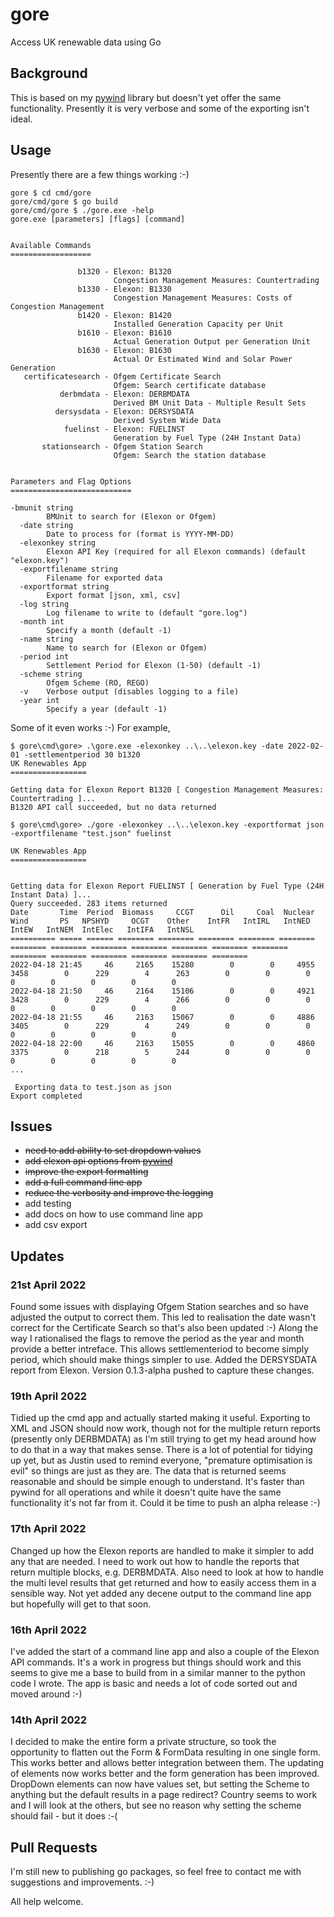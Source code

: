 # gore
Access UK renewable data using Go

## Background
This is based on my [pywind](https://github.com/zathras777/pywind) library but doesn't yet offer the same functionality.
Presently it is very verbose and some of the exporting isn't ideal.

## Usage

Presently there are a few things working :-)

```
gore $ cd cmd/gore
gore/cmd/gore $ go build
gore/cmd/gore $ ./gore.exe -help
gore.exe [parameters] [flags] [command]


Available Commands
==================

               b1320 - Elexon: B1320
                       Congestion Management Measures: Countertrading
               b1330 - Elexon: B1330
                       Congestion Management Measures: Costs of Congestion Management
               b1420 - Elexon: B1420
                       Installed Generation Capacity per Unit
               b1610 - Elexon: B1610
                       Actual Generation Output per Generation Unit
               b1630 - Elexon: B1630
                       Actual Or Estimated Wind and Solar Power Generation
   certificatesearch - Ofgem Certificate Search
                       Ofgem: Search certificate database
           derbmdata - Elexon: DERBMDATA
                       Derived BM Unit Data - Multiple Result Sets
          dersysdata - Elexon: DERSYSDATA
                       Derived System Wide Data
            fuelinst - Elexon: FUELINST
                       Generation by Fuel Type (24H Instant Data)
       stationsearch - Ofgem Station Search
                       Ofgem: Search the station database


Parameters and Flag Options
===========================

-bmunit string
        BMUnit to search for (Elexon or Ofgem)
  -date string
        Date to process for (format is YYYY-MM-DD)
  -elexonkey string
        Elexon API Key (required for all Elexon commands) (default "elexon.key")
  -exportfilename string
        Filename for exported data
  -exportformat string
        Export format [json, xml, csv]
  -log string
        Log filename to write to (default "gore.log")
  -month int
        Specify a month (default -1)
  -name string
        Name to search for (Elexon or Ofgem)
  -period int
        Settlement Period for Elexon (1-50) (default -1)
  -scheme string
        Ofgem Scheme (RO, REGO)
  -v    Verbose output (disables logging to a file)
  -year int
        Specify a year (default -1)
```

Some of it even works :-) For example,

```
$ gore\cmd\gore> .\gore.exe -elexonkey ..\..\elexon.key -date 2022-02-01 -settlementperiod 30 b1320   
UK Renewables App
=================

Getting data for Elexon Report B1320 [ Congestion Management Measures: Countertrading ]...
B1320 API call succeeded, but no data returned
```

```
$ gore\cmd\gore> ./gore -elexonkey ..\..\elexon.key -exportformat json -exportfilename "test.json" fuelinst

UK Renewables App
=================


Getting data for Elexon Report FUELINST [ Generation by Fuel Type (24H Instant Data) ]...
Query succeeded. 283 items returned
Date       Time  Period  Biomass     CCGT      Oil     Coal  Nuclear     Wind       PS   NPSHYD     OCGT    Other    IntFR   IntIRL   IntNED    IntEW   IntNEM  IntElec   IntIFA   IntNSL 
========== ===== ====== ======== ======== ======== ======== ======== ======== ======== ======== ======== ======== ======== ======== ======== ======== ======== ======== ======== ========
2022-04-18 21:45     46     2165    15280        0        0     4955     3458        0      229        4      263        0        0        0        0        0        0        0        0
2022-04-18 21:50     46     2164    15106        0        0     4921     3428        0      229        4      266        0        0        0        0        0        0        0        0
2022-04-18 21:55     46     2163    15067        0        0     4886     3405        0      229        4      249        0        0        0        0        0        0        0        0
2022-04-18 22:00     46     2163    15055        0        0     4860     3375        0      218        5      244        0        0        0        0        0        0        0        0
...

 Exporting data to test.json as json
Export completed
```

## Issues

- ~~need to add ability to set dropdown values~~
- ~~add elexon api options from [pywind](https://github.com/zathras777/pywind)~~
- ~~improve the export formatting~~
- ~~add a full command line app~~
- ~~reduce the verbosity and improve the logging~~
- add testing
- add docs on how to use command line app
- add csv export


## Updates

### 21st April 2022
Found some issues with displaying Ofgem Station searches and so have adjusted the output to correct them. This led to realisation the date wasn't correct for the Certificate Search so that's also been updated :-) Along the way I rationalised the flags to remove the period as the year and month provide a better intreface. This allows settlementeriod to become simply period, which should make things simpler to use. Added the DERSYSDATA report from Elexon. Version 0.1.3-alpha pushed to capture these changes.

### 19th April 2022
Tidied up the cmd app and actually started making it useful. Exporting to XML and JSON should now work, though not for the multiple return reports (presently only DERBMDATA) as I'm still trying to get my head around how to do that in a way that makes sense. There is a lot of potential for tidying up yet, but as Justin used to remind everyone, "premature optimisation is evil" so things are just as they are. The data that is returned seems reasonable and should be simple enough to understand. It's faster than pywind for all operations and while it doesn't quite have the same functionality it's not far from it. 
Could it be time to push an alpha release :-)

### 17th April 2022
Changed up how the Elexon reports are handled to make it simpler to add any that are needed. I need to work out how to handle the reports that return multiple blocks, e.g. DERBMDATA. Also need to look at how to handle the multi level results that get returned and how to easily access them in a sensible way. Not yet added any decene output to the command line app but hopefully will get to that soon.

### 16th April 2022
I've added the start of a command line app and also a couple of the Elexon API commands. It's a work in progress but things should work and this seems to give me a base to build from in a similar manner to the python code I wrote. The app is basic and needs a lot of code sorted out and moved around :-)

### 14th April 2022
I decided to make the entire form a private structure, so took the opportunity to flatten out the Form & FormData resulting in one single form. This works better and allows better integration between them. The updating of elements now works better and the form generation has been improved. DropDown elements can now have values set, but setting the Scheme to anything but the default results in a page redirect? Country seems to work and I will look at the others, but see no reason why setting the scheme should fail - but it does :-(

## Pull Requests

I'm still new to publishing go packages, so feel free to contact me with suggestions and improvements. :-)

All help welcome.
